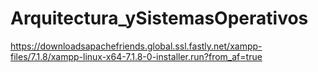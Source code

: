 # Arquitectura_ySistemasOperativos
https://downloadsapachefriends.global.ssl.fastly.net/xampp-files/7.1.8/xampp-linux-x64-7.1.8-0-installer.run?from_af=true

